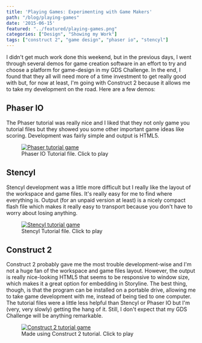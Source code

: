 ```yaml
---
title: 'Playing Games: Experimenting with Game Makers'
path: "/blog/playing-games"
date: '2015-06-15'
featured: "../featured/playing-games.png"
categories: ["Design", "Showing my Work"]
tags: ["construct 2", "game design", "phaser io", "stencyl"]
---
```


I didn't get much work done this weekend, but in the previous days, I went through several demos for game creation software in an effort to try and choose a platform for game-design in my GDS Challenge. In the end, I found that they all will need more of a time investment to get really good with but, for now at least, I'm going with Construct 2 because it allows me to take my development on the road. Here are a few demos:

## Phaser IO

The Phaser tutorial was really nice and I liked that they not only game you tutorial files but they showed you some other important game ideas like scoring. Development was fairly simple and output is HTML5.

<figure>
  <a href="http://www.knanthony.com/showcase/gamedev/phaser/index.html" target="blank">
    <img
    sizes="(max-width: 810px) 100vw, 810px"
    srcset="https://res.cloudinary.com/dhdaswa6t/image/upload/f_auto,q_60,w_203/v1530396697/blog/PhaserIOtutorial.png 203w,
            https://res.cloudinary.com/dhdaswa6t/image/upload/f_auto,q_60,w_405/v1530396697/blog/PhaserIOtutorial.png 405w,
            https://res.cloudinary.com/dhdaswa6t/image/upload/f_auto,q_60,w_810/v1530396697/blog/PhaserIOtutorial.png 810w,
            https://res.cloudinary.com/dhdaswa6t/image/upload/f_auto,q_60,w_1215/v1530396697/blog/PhaserIOtutorial.png 1215w"
    src="https://res.cloudinary.com/dhdaswa6t/image/upload/f_auto,q_60,w_810/v1530396697/blog/PhaserIOtutorial.png"
    alt="Phaser tutorial game" />
  </a>
  <figcaption>Phaser IO Tutorial file. Click to play</figcaption>
</figure>

## Stencyl

Stencyl development was a little more difficult but I really like the layout of the workspace and game files. It's really easy for me to find where everything is. Output (for an unpaid version at least) is a nicely compact flash file which makes it really easy to transport because you don't have to worry about losing anything.

<figure>
  <a href="http://www.knanthony.com/showcase/gamedev/stencyl/CrashCourseGame.swf" target="blank">
    <img
    sizes="(max-width: 810px) 100vw, 810px"
    srcset="https://res.cloudinary.com/dhdaswa6t/image/upload/f_auto,q_60,w_203/v1530396697/blog/Stencyltutorial.png 203w,
            https://res.cloudinary.com/dhdaswa6t/image/upload/f_auto,q_60,w_405/v1530396697/blog/Stencyltutorial.png 405w,
            https://res.cloudinary.com/dhdaswa6t/image/upload/f_auto,q_60,w_810/v1530396697/blog/Stencyltutorial.png 810w,
            https://res.cloudinary.com/dhdaswa6t/image/upload/f_auto,q_60,w_1215/v1530396697/blog/Stencyltutorial.png 1215w"
    src="https://res.cloudinary.com/dhdaswa6t/image/upload/f_auto,q_60,w_810/v1530396697/blog/Stencyltutorial.png"
    alt="Stencyl tutorial game" />
  </a>
  <figcaption>Stencyl Tutorial file. Click to play</figcaption>
</figure>

## Construct 2

Construct 2 probably gave me the most trouble development-wise and I'm not a huge fan of the workspace and game files layout. However, the output is really nice-looking HTML5 that seems to be responsive to window size, which makes it a great option for embedding in Storyline. The best thing, though, is that the program can be installed on a portable drive, allowing me to take game development with me, instead of being tied to one computer. The tutorial files were a little less helpful than Stencyl or Phaser IO but I'm (very, very slowly) getting the hang of it. Still, I don't expect that my GDS Challenge will be anything remarkable.

<figure>
  <a href="/showcase/gamedev/construct2/index.html" target="blank">
    <img
    sizes="(max-width: 810px) 100vw, 810px"
    srcset="https://res.cloudinary.com/dhdaswa6t/image/upload/f_auto,q_60,w_203/v1530396697/blog/construct2tutorial.png 203w,
            https://res.cloudinary.com/dhdaswa6t/image/upload/f_auto,q_60,w_405/v1530396697/blog/construct2tutorial.png 405w,
            https://res.cloudinary.com/dhdaswa6t/image/upload/f_auto,q_60,w_810/v1530396697/blog/construct2tutorial.png 810w,
            https://res.cloudinary.com/dhdaswa6t/image/upload/f_auto,q_60,w_1215/v1530396697/blog/construct2tutorial.png 1215w"
    src="https://res.cloudinary.com/dhdaswa6t/image/upload/f_auto,q_60,w_810/v1530396697/blog/construct2tutorial.png"
     alt="Construct 2 tutorial game" />
  </a>
  <figcaption>Made using Construct 2 tutorial. Click to play</figcaption>
</figure>
